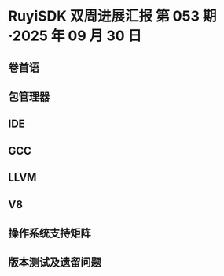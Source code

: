 # RuyiSDK 双周进展汇报  第 053 期·2025 年 09 月 30 日

## 卷首语

## 包管理器

## IDE

## GCC

## LLVM

## V8

## 操作系统支持矩阵

## 版本测试及遗留问题
